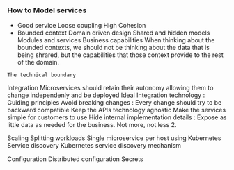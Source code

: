 

### How to Model services
   - Good service
        Loose coupling
        High Cohesion
   - Bounded context
        Domain driven design
        Shared and hidden models
        Modules and services
    Business capabilities
        When thinking about the bounded contexts, we should not be thinking about the data that is being shrared, but the capabilities that those context provide to the rest of the domain.

    The technical boundary
    
Integration
    Microservices should retain their autonomy allowing them to change independenly and be deployed
Ideal Integration technology : Guiding principles
Avoid breaking changes : Every change should try to be backward compatible
Keep the APIs technology agnostic
Make the services simple for customers to use
Hide internal implementation details : Expose as little data as needed for the business. Not more, not less
         2.   

Scaling
    Splitting workloads
    Single microservice per host using Kubernetes
Service discovery
    Kubernetes service discovery mechanism

Configuration
    Distributed configuration
    Secrets

